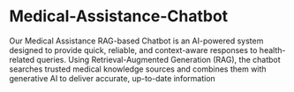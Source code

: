 # Medical-Assistance-Chatbot
Our Medical Assistance RAG-based Chatbot is an AI-powered system designed to provide quick, reliable, and context-aware responses to health-related queries. Using Retrieval-Augmented Generation (RAG), the chatbot searches trusted medical knowledge sources and combines them with generative AI to deliver accurate, up-to-date information
